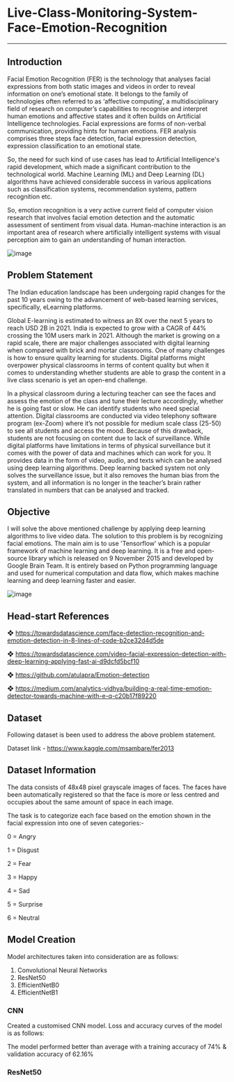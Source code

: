 # Live-Class-Monitoring-System-Face-Emotion-Recognition

------------------------------------------------------------------------------------------------------------------------------------------------------------
## Introduction
Facial Emotion Recognition (FER) is the technology that analyses facial expressions from both static images and videos in order to reveal information on one’s emotional state. It belongs to the family of technologies often referred to as ‘affective computing’, a multidisciplinary field of research on computer’s capabilities to recognise and interpret human emotions and affective states and it often builds on Artificial Intelligence technologies. Facial expressions are forms of non-verbal
communication, providing hints for human emotions. FER analysis comprises three steps face detection, facial expression detection, expression classification to an emotional state.

So, the need for such kind of use cases has lead to Artificial Intelligence's rapid development, which made a significant contribution to the technological world. Machine Learning (ML) and Deep Learning (DL) algorithms have achieved considerable success in various applications such as classification systems, recommendation systems, pattern recognition etc.

So, emotion recognition is a very active current field of computer vision research that involves facial emotion detection and the automatic assessment of sentiment from visual data. Human-machine interaction is an important area of research where artificially intelligent systems with visual perception aim to gain an understanding of human interaction.

![image](https://user-images.githubusercontent.com/85817763/166962634-e056c082-c214-46f6-b037-1d8d9e3ad9c5.png)

## Problem Statement
The Indian education landscape has been undergoing rapid changes for the past 10 years owing to the advancement of web-based learning services, specifically, eLearning platforms.

Global E-learning is estimated to witness an 8X over the next 5 years to reach USD 2B in 2021. India is expected to grow with a CAGR of 44% crossing the 10M users mark in 2021. Although the market is growing on a rapid scale, there are major challenges associated with digital learning when compared with brick and mortar classrooms. One of many challenges is how to ensure quality learning for students. Digital platforms might overpower physical classrooms in terms of content quality but when it comes to understanding whether students are able to grasp the content in a live class scenario is yet an open-end challenge.

In a physical classroom during a lecturing teacher can see the faces and assess the emotion of the class and tune their lecture accordingly, whether he is going fast or slow. He can identify students who need special attention. Digital classrooms are conducted via video telephony software program (ex-Zoom) where it’s not possible for medium scale class (25-50) to see all students and access the mood. Because of this drawback, students are not focusing on content due to lack of surveillance. While digital platforms have limitations in terms of physical surveillance but it comes with the power of data and machines which can work for you. It provides data in the form of video, audio, and texts which can be analysed using deep learning algorithms. Deep learning backed system not only solves the surveillance issue, but it also removes the human bias from the system, and all information is no longer in the teacher’s brain rather translated in numbers that can be analysed and tracked.

## Objective
I will solve the above mentioned challenge by applying deep learning algorithms to live video data. The solution to this problem is by recognizing facial emotions. The main aim is to use 'Tensorflow' which is a popular framework of  machine learning and deep learning. It is a free and open-source library which is released on 9 November 2015 and developed by Google Brain Team. It is entirely based on Python programming language and used for numerical computation and data flow, which makes machine learning and deep learning faster and easier.


![image](https://user-images.githubusercontent.com/85817763/166960555-84f50568-1c53-4aca-9b90-bb22975b0314.png)

## Head-start References
❖ https://towardsdatascience.com/face-detection-recognition-and-emotion-detection-in-8-lines-of-code-b2ce32d4d5de

❖ https://towardsdatascience.com/video-facial-expression-detection-with-deep-learning-applying-fast-ai-d9dcfd5bcf10

❖ https://github.com/atulapra/Emotion-detection

❖ https://medium.com/analytics-vidhya/building-a-real-time-emotion-detector-towards-machine-with-e-q-c20b17f89220

## Dataset
Following dataset is been used to address the above problem statement.

Dataset link - https://www.kaggle.com/msambare/fer2013

## Dataset Information
The data consists of 48x48 pixel grayscale images of faces. The faces have been automatically registered so that the face is more or less centred and occupies about the same amount of space in each image.

The task is to categorize each face based on the emotion shown in the facial expression into one of seven categories:- 

0 = Angry 

1 = Disgust 

2 = Fear

3 = Happy

4 = Sad

5 = Surprise

6 = Neutral

##  Model Creation
Model architectures taken into consideration are as follows:
1. Convolutional Neural Networks
2. ResNet50
3. EfficientNetB0
4. EfficientNetB1

### CNN
Created a customised CNN model. Loss and accuracy curves of the model is as follows:



The model performed better than average with a training accuracy of 74% & validation accuracy of 62.16%

### ResNet50
